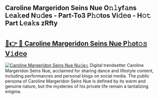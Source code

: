 ## Caroline Margeridon Seins Nue O𝚗𝚕yf𝚊ns L𝚎a𝚔ed N𝚞𝚍es - Part-To3 P𝚑𝚘tos Vi𝚍𝚎o - H𝚘𝚝 Part L𝚎a𝚔s zRfty

# <h2><a href="http://kf5evrs.oniu.top/?m=Caroline+Margeridon+Seins+Nue">🔗👉 🔴 Caroline Margeridon Seins Nue P𝚑ot𝚘𝚜 V𝚒d𝚎o</a></h2>

[![Caroline Margeridon Seins Nue Nu𝚍e𝚜](https://i.imgur.com/0qMVB7G.gif)](http://kf5evrs.oniu.top/?m=Caroline+Margeridon+Seins+Nue)
Digital trendsetter Caroline Margeridon Seins Nue, acclaimed for sharing dance and lifestyle content, including performances and personal blogs on social media. The public persona of Caroline Margeridon Seins Nue is defined by its warm and genuine nature, but the mysteries of his private life remain a tantalizing enigma.  
